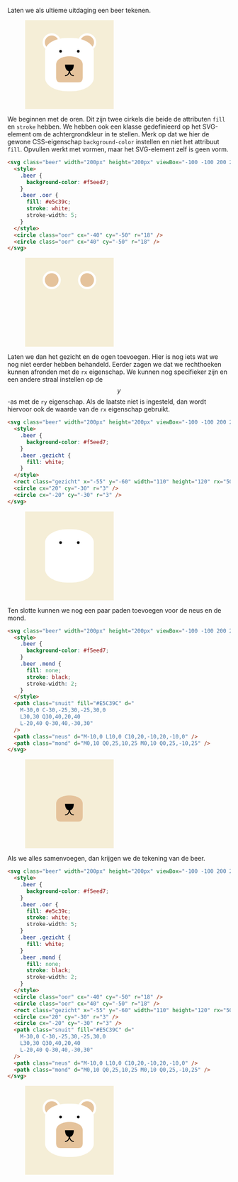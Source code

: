Laten we als ultieme uitdaging een beer tekenen.

<figure>
<svg class="beer" width="200px" height="200px" viewBox="-100 -100 200 200">
  <style>
    .beer {
      background-color: #f5eed7;
    }
    .beer .oor {
      fill: #e5c39c;
      stroke: white;
      stroke-width: 5;
    }    
    .beer .gezicht {
      fill: white;
    }
    .beer .mond {
      fill: none;
      stroke: black;
      stroke-width: 2;
    }
  </style>
  <circle class="oor" cx="-40" cy="-50" r="18" />
  <circle class="oor" cx="40" cy="-50" r="18" />
  <rect class="gezicht" x="-55" y="-60" width="110" height="120" rx="50" ry="30" />
  <circle cx="20" cy="-30" r="3" />
  <circle cx="-20" cy="-30" r="3" />
  <path class="snuit" fill="#E5C39C" d="
    M-30,0 C-30,-25,30,-25,30,0 
    L30,30 Q30,40,20,40 
    L-20,40 Q-30,40,-30,30" 
  />
  <path class="neus" d="M-10,0 L10,0 C10,20,-10,20,-10,0" />
  <path class="mond" d="M0,10 Q0,25,10,25 M0,10 Q0,25,-10,25" />
</svg>
</figure>

We beginnen met de oren. Dit zijn twee cirkels die beide de attributen `fill` en `stroke` hebben. We hebben ook een klasse gedefinieerd op het SVG-element om de achtergrondkleur in te stellen. Merk op dat we hier de gewone CSS-eigenschap  `background-color` instellen en niet het attribuut `fill`. Opvullen werkt met vormen, maar het SVG-element zelf is geen vorm.


```html
<svg class="beer" width="200px" height="200px" viewBox="-100 -100 200 200">
  <style>
    .beer {
      background-color: #f5eed7;
    }
    .beer .oor {
      fill: #e5c39c;
      stroke: white;
      stroke-width: 5;
    }    
  </style>
  <circle class="oor" cx="-40" cy="-50" r="18" />
  <circle class="oor" cx="40" cy="-50" r="18" />
</svg>
```

<figure>
<svg class="beer1" width="200px" height="200px" viewBox="-100 -100 200 200">
  <style>
    .beer1 {
      background-color: #f5eed7;
    }
    .beer1 .oor {
      fill: #e5c39c;
      stroke: white;
      stroke-width: 5;
    }    
  </style>
  <circle class="oor" cx="-40" cy="-50" r="18" />
  <circle class="oor" cx="40" cy="-50" r="18" />
</svg>
</figure>

Laten we dan het gezicht en de ogen toevoegen. Hier is nog iets wat we nog niet eerder hebben behandeld. Eerder zagen we dat we rechthoeken kunnen afronden met de `rx` eigenschap. We kunnen nog specifieker zijn en een andere straal instellen op de $$y$$-as met de `ry` eigenschap. Als de laatste niet is ingesteld, dan wordt hiervoor ook de waarde van de `rx` eigenschap gebruikt.

```html
<svg class="beer" width="200px" height="200px" viewBox="-100 -100 200 200">
  <style>
    .beer {
      background-color: #f5eed7;
    }
    .beer .gezicht {
      fill: white;
    }
  </style>
  <rect class="gezicht" x="-55" y="-60" width="110" height="120" rx="50" ry="30" />
  <circle cx="20" cy="-30" r="3" />
  <circle cx="-20" cy="-30" r="3" />
</svg>
```

<figure>
<svg class="beer2" width="200px" height="200px" viewBox="-100 -100 200 200">
  <style>
    .beer2 {
      background-color: #f5eed7;
    }
    .beer2 .gezicht {
      fill: white;
    }
  </style>
  <rect class="gezicht" x="-55" y="-60" width="110" height="120" rx="50" ry="30" />
  <circle cx="20" cy="-30" r="3" />
  <circle cx="-20" cy="-30" r="3" />
</svg>
</figure>

Ten slotte kunnen we nog een paar paden toevoegen voor de neus en de mond.

```html
<svg class="beer" width="200px" height="200px" viewBox="-100 -100 200 200">
  <style>
    .beer {
      background-color: #f5eed7;
    }
    .beer .mond {
      fill: none;
      stroke: black;
      stroke-width: 2;
    }
  </style>
  <path class="snuit" fill="#E5C39C" d="
    M-30,0 C-30,-25,30,-25,30,0 
    L30,30 Q30,40,20,40 
    L-20,40 Q-30,40,-30,30" 
  />
  <path class="neus" d="M-10,0 L10,0 C10,20,-10,20,-10,0" />
  <path class="mond" d="M0,10 Q0,25,10,25 M0,10 Q0,25,-10,25" />
</svg>
```

<figure>
<svg class="beer3" width="200px" height="200px" viewBox="-100 -100 200 200">
  <style>
    .beer3 {
      background-color: #f5eed7;
    }
    .beer3 .mond {
      fill: none;
      stroke: black;
      stroke-width: 2;
    }
  </style>
  <path class="snuit" fill="#E5C39C" d="
    M-30,0 C-30,-25,30,-25,30,0 
    L30,30 Q30,40,20,40 
    L-20,40 Q-30,40,-30,30" 
  />
  <path class="neus" d="M-10,0 L10,0 C10,20,-10,20,-10,0" />
  <path class="mond" d="M0,10 Q0,25,10,25 M0,10 Q0,25,-10,25" />
</svg>
</figure>

Als we alles samenvoegen, dan krijgen we de tekening van de beer.

```html
<svg class="beer" width="200px" height="200px" viewBox="-100 -100 200 200">
  <style>
    .beer {
      background-color: #f5eed7;
    }
    .beer .oor {
      fill: #e5c39c;
      stroke: white;
      stroke-width: 5;
    }    
    .beer .gezicht {
      fill: white;
    }
    .beer .mond {
      fill: none;
      stroke: black;
      stroke-width: 2;
    }
  </style>
  <circle class="oor" cx="-40" cy="-50" r="18" />
  <circle class="oor" cx="40" cy="-50" r="18" />
  <rect class="gezicht" x="-55" y="-60" width="110" height="120" rx="50" ry="30" />
  <circle cx="20" cy="-30" r="3" />
  <circle cx="-20" cy="-30" r="3" />
  <path class="snuit" fill="#E5C39C" d="
    M-30,0 C-30,-25,30,-25,30,0 
    L30,30 Q30,40,20,40 
    L-20,40 Q-30,40,-30,30" 
  />
  <path class="neus" d="M-10,0 L10,0 C10,20,-10,20,-10,0" />
  <path class="mond" d="M0,10 Q0,25,10,25 M0,10 Q0,25,-10,25" />
</svg>
```

<figure>
<svg class="beer4" width="200px" height="200px" viewBox="-100 -100 200 200">
  <style>
    .beer4 {
      background-color: #f5eed7;
    }
    .beer4 .oor {
      fill: #e5c39c;
      stroke: white;
      stroke-width: 5;
    }    
    .beer4 .gezicht {
      fill: white;
    }
    .beer4 .mond {
      fill: none;
      stroke: black;
      stroke-width: 2;
    }
  </style>
  <circle class="oor" cx="-40" cy="-50" r="18" />
  <circle class="oor" cx="40" cy="-50" r="18" />
  <rect class="gezicht" x="-55" y="-60" width="110" height="120" rx="50" ry="30" />
  <circle cx="20" cy="-30" r="3" />
  <circle cx="-20" cy="-30" r="3" />
  <path class="snuit" fill="#E5C39C" d="
    M-30,0 C-30,-25,30,-25,30,0 
    L30,30 Q30,40,20,40 
    L-20,40 Q-30,40,-30,30" 
  />
  <path class="neus" d="M-10,0 L10,0 C10,20,-10,20,-10,0" />
  <path class="mond" d="M0,10 Q0,25,10,25 M0,10 Q0,25,-10,25" />
</svg>
</figure>
